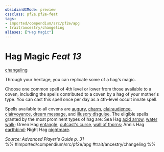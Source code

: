 ```yaml
---
obsidianUIMode: preview
cssclass: pf2e,pf2e-feat
tags:
- imported/compendium/src/pf2e/apg
- trait/ancestry/changeling
aliases: ["Hag Magic"]
---
```

# Hag Magic  *Feat 13*  
[changeling](changeling-b1.md)  


Through your heritage, you can replicate some of a hag's magic.

Choose one common spell of 4th level or lower from those available to a coven, including the spells contributed to a coven by a hag of your mother's type. You can cast this spell once per day as a 4th-level occult innate spell.

Spells available to all covens are [augury](../spells/augury.md), [charm](../spells/charm.md), [clairaudience](../spells/clairaudience.md), [clairvoyance](../spells/clairvoyance.md), [dream message](../spells/dream-message.md), and [illusory disguise](../spells/illusory-disguise.md). The eligible spells granted by the most prominent types of hag are: Sea Hag [acid arrow](../spells/acid-arrow.md), [water walk](../spells/water-walk.md); Green Hag [entangle](../spells/entangle.md), [outcast's curse](../spells/outcasts-curse.md), [wall of thorns](../spells/wall-of-thorns.md); Annis Hag [earthbind](../spells/earthbind.md); Night Hag [nightmare](../spells/nightmare.md).

*Source: Advanced Player's Guide p. 31*  
%% #imported/compendium/src/pf2e/apg #trait/ancestry/changeling %%